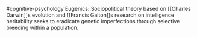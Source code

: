 #cognitive-psychology 
Eugenics::Sociopolitical theory based on [[Charles Darwin]]s evolution and [[Francis Galton]]s research on intelligence heritability seeks to eradicate genetic imperfections through selective breeding within a population.
<!--SR:!2024-04-09,2,230-->